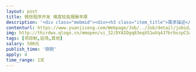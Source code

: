 ```yaml
---                
layout: post       
title: 微信程序开发 难度较高报酬丰厚           
description: '<div class="mobmid"><div><h3 class="item_title">需求描述</h3><p>产品必须是微信程序开发，难度比较高 报酬也很丰厚。项目可选择合作或者一次性拿钱都可以，认为有能力就来报酬100000元以上</p></div><!--info end--></div>'     
contenturl: https://www.yuanjisong.com/Webpage/Job/../Job/detail/jobid/101510      
img: http://thirdwx.qlogo.cn/mmopen/vi_32/DYAIOgq83eqXS1wVq4J7brbvzpC5audLVa23BGcTnwqzyfq2Nia7re4icJcHp5874SL557YKddfx73qO0yuKL1hg/132             
tags: [项目制,驻场,其他]            
salary: 500元          
publish_time: '刚刚'         
apply: 4                   
time_range: 1天              
---                 
```


